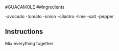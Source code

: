 #GUACAMOLE
##Ingredients

-avocado
-tomato
-onion
-cilantro
-lime
-salt
-pepper

## Instructions
Mix everything together

